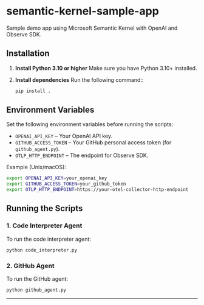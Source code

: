 # semantic-kernel-sample-app

Sample demo app using Microsoft Semantic Kernel with OpenAI and Observe SDK.

## Installation

1. **Install Python 3.10 or higher**
   Make sure you have Python 3.10+ installed.

2. **Install dependencies**
   Run the following command::
   ```bash
   pip install .
   ```

## Environment Variables

Set the following environment variables before running the scripts:
- `OPENAI_API_KEY` – Your OpenAI API key.
- `GITHUB_ACCESS_TOKEN` – Your GitHub personal access token (for `github_agent.py`).
- `OTLP_HTTP_ENDPOINT` – The endpoint for Observe SDK.

Example (Unix/macOS):
```bash
export OPENAI_API_KEY=your_openai_key
export GITHUB_ACCESS_TOKEN=your_github_token
export OTLP_HTTP_ENDPOINT=https://your-otel-collector-http-endpoint
```

## Running the Scripts

### 1. Code Interpreter Agent

To run the code interpreter agent:
```bash
python code_interpreter.py
```

### 2. GitHub Agent

To run the GitHub agent:
```bash
python github_agent.py
```

---
